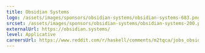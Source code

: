 ```yaml
---
title: Obsidian Systems
logo: /assets/images/sponsors/obsidian-systems/obsidian-systems-683.png
srcset: /assets/images/sponsors/obsidian-systems/obsidian-systems-200.png 200w, /assets/images/sponsors/obsidian-systems/obsidian-systems-400.png 400w, /assets/images/sponsors/obsidian-systems/obsidian-systems-683.png 683w
externalUrl: https://obsidian.systems/
level: Applicative
careersUrl: https://www.reddit.com/r/haskell/comments/m2tqca/jobs_obsidian_systems_is_hiring/
---
```

